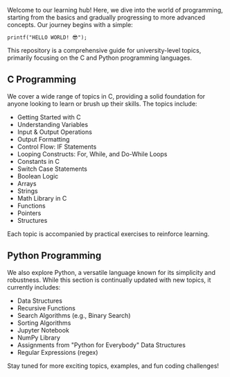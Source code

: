 
Welcome to our learning hub! Here, we dive into the world of programming, starting from the basics and gradually progressing to more advanced concepts. Our journey begins with a simple:
```
printf("HELLO WORLD! 😎");
```

This repository is a comprehensive guide for university-level topics, primarily focusing on the C and Python programming languages.

## **C Programming**

We cover a wide range of topics in C, providing a solid foundation for anyone looking to learn or brush up their skills. The topics include:

- Getting Started with C
- Understanding Variables
- Input & Output Operations
- Output Formatting
- Control Flow: IF Statements
- Looping Constructs: For, While, and Do-While Loops
- Constants in C
- Switch Case Statements
- Boolean Logic
- Arrays
- Strings
- Math Library in C
- Functions
- Pointers
- Structures

Each topic is accompanied by practical exercises to reinforce learning.

## **Python Programming**

We also explore Python, a versatile language known for its simplicity and robustness. While this section is continually updated with new topics, it currently includes:

- Data Structures
- Recursive Functions 
- Search Algorithms (e.g., Binary Search)
- Sorting Algorithms
- Jupyter Notebook
- NumPy Library
- Assignments from "Python for Everybody" Data Structures
- Regular Expressions (regex)

Stay tuned for more exciting topics, examples, and fun coding challenges!
```
